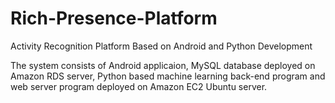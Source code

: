 # Rich-Presence-Platform
Activity Recognition Platform Based on Android and Python Development

The system consists of Android applicaion, MySQL database deployed on Amazon RDS server, 
Python based machine learning back-end program and web server program deployed on Amazon EC2 Ubuntu server.

